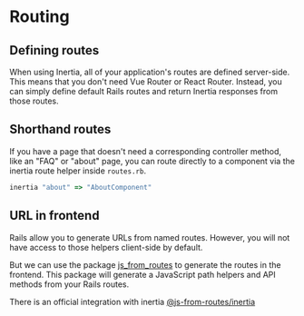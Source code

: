 # Routing

## Defining routes

When using Inertia, all of your application's routes are defined server-side. This means that you don't need Vue Router
or React Router. Instead, you can simply define default Rails routes and return Inertia responses from those routes.

## Shorthand routes

If you have a page that doesn't need a corresponding controller method, like an "FAQ" or "about" page, you can route
directly to a component via the inertia route helper inside `routes.rb`.

```ruby
inertia "about" => "AboutComponent"
```

## URL in frontend

Rails allow you to generate URLs from named routes. However, you will not have access to those helpers client-side by
default.

But we can use the package [js_from_routes](https://js-from-routes.netlify.app/guide/introduction.html) to generate the routes in the frontend. This package will generate a
JavaScript path helpers and API methods from your Rails routes.

There is an official integration with inertia [@js-from-routes/inertia](https://github.com/ElMassimo/js_from_routes/tree/main/packages/inertia)
